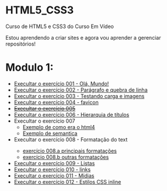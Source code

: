 # HTML5_CSS3
 Curso de HTML5 e CSS3 do Curso Em Vídeo

 Estou aprendendo a criar sites e agora vou aprender a gerenciar repositórios!

 <h1>Modulo 1:</h1>

<ul>
   <li><a href="https://matheuslufano.github.io/Curso-HTML5-CSS3/m%C3%B3dulo%201/exerc%C3%ADcios/ex001/">Execultar o exercício 001 - Olá, Mundo!</a>
   <li><a href="https://matheuslufano.github.io/Curso-HTML5-CSS3/m%C3%B3dulo%201/exerc%C3%ADcios/ex002/">Execultar o exercício 002 - Parágrafo e quebra de linha</a>
   <li><a href="https://matheuslufano.github.io/Curso-HTML5-CSS3/m%C3%B3dulo%201/exerc%C3%ADcios/ex003/">Execultar o exercício 003 - Testando carga e imagens</a>
   <li><a href="https://matheuslufano.github.io/Curso-HTML5-CSS3/m%C3%B3dulo%201/exerc%C3%ADcios/ex004/">Execultar o exercício 004 - favicon</a>
   <li><a href="https://matheuslufano.github.io/Curso-HTML5-CSS3/m%C3%B3dulo%201/exerc%C3%ADcios/ex005/"><del>Execultar o exercício 005 </del></a>
   <li><a href="https://matheuslufano.github.io/Curso-HTML5-CSS3/m%C3%B3dulo%201/exerc%C3%ADcios/ex006/">Execultar o exercício 006 - Hierarquia de títulos</a>

   <li>Execultar o exercício 007<br>
    <ul>
        <li><a href="https://matheuslufano.github.io/Curso-HTML5-CSS3/m%C3%B3dulo%201/exerc%C3%ADcios/ex007/html4.html">Exemplo de como era o html4</a></li>
        <li><a href="https://matheuslufano.github.io/Curso-HTML5-CSS3/m%C3%B3dulo%201/exerc%C3%ADcios/ex007/html5.html">Exemplo de semantica</a></li>
    </ul>
    <li>Execultar o exercício 008 - Formatação do text</li>

   <ul>
       <li><a href="https://matheuslufano.github.io/Curso-HTML5-CSS3/m%C3%B3dulo%201/exerc%C3%ADcios/ex008/">exercício 008.a principais formatações</a>
       <li><a href="https://matheuslufano.github.io/Curso-HTML5-CSS3/m%C3%B3dulo%201/exerc%C3%ADcios/ex008%20b/">exercício 008.b outras formatações</a>
   </ul>

   <li><a href="https://matheuslufano.github.io/Curso-HTML5-CSS3/m%C3%B3dulo%201/exerc%C3%ADcios/ex009/">Execultar o exercício 009 - Listas</a>
   <li><a href="https://matheuslufano.github.io/Curso-HTML5-CSS3/m%C3%B3dulo%201/exerc%C3%ADcios/ex010/">Execultar o exercício 010 - links</a>
   <li><a href="https://matheuslufano.github.io/Curso-HTML5-CSS3/m%C3%B3dulo%201/exerc%C3%ADcios/ex011/">Execultar o exercício 011 - Mídias</a>
   <li><a href="https://matheuslufano.github.io/Curso-HTML5-CSS3/m%C3%B3dulo%201/exerc%C3%ADcios/ex012/ex013/index.html">Execultar o exercício 012 - Estilos CSS inline</a>
</ul>

